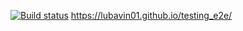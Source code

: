 [![Build status](https://ci.appveyor.com/api/projects/status/mprv227jy1duatpl?svg=true)](https://ci.appveyor.com/project/lubavin01/testing-e2e)
https://lubavin01.github.io/testing_e2e/
